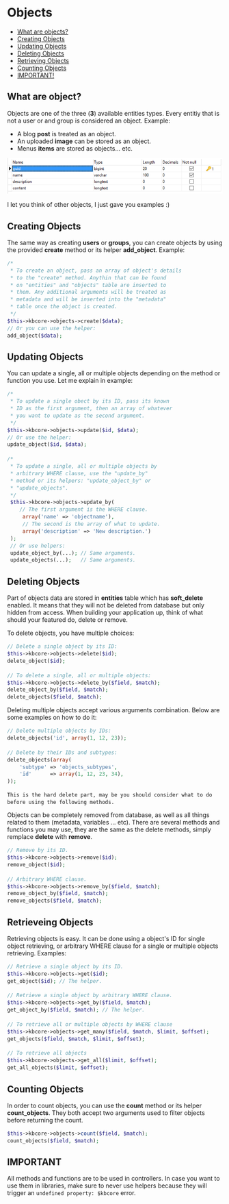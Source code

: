 # Objects

* [What are objects?](#what-are-objects)
* [Creating Objects](#creating-objects)
* [Updating Objects](#updating-objects)
* [Deleting Objects](#deleting-objects)
* [Retrieving Objects](#retrieving-objects)
* [Counting Objects](#counting-objects)
* [IMPORTANT!](#important)

## What are object?
Objects are one of the three (**3**) available entities types. Every entitiy that is not a user or and group is considered an object. Example:
* A blog **post** is treated as an object.
* An uploaded **image** can be stored as an object.
* Menus **items** are stored as objects... etc.

![Objects Table](table_objects.png)

I let you think of other objects, I just gave you examples :)

## Creating Objects
The same way as creating **users** or **groups**, you can create objects by using the provided **create** method or its helper **add_object**. Example:
```php
/*
 * To create an object, pass an array of object's details
 * to the "create" method. Anythin that can be found
 * on "entities" and "objects" table are inserted to
 * them. Any additional arguments will be treated as
 * metadata and will be inserted into the "metadata"
 * table once the object is created.
 */
$this->kbcore->objects->create($data);
// Or you can use the helper:
add_object($data);
```
## Updating Objects
You can update a single, all or multiple objects depending on the method or function you use. Let me explain in example:
```php
/*
 * To update a single obect by its ID, pass its known
 * ID as the first argument, then an array of whatever
 * you want to update as the second argument.
 */
$this->kbcore->objects->update($id, $data);
// Or use the helper:
update_object($id, $data);

/*
 * To update a single, all or multiple objects by
 * arbitrary WHERE clause, use the "update_by"
 * method or its helpers: "update_object_by" or
 * "update_objects".
 */
 $this->kbcore->objects->update_by(
	// The first argument is the WHERE clause.
	 array('name' => 'objectname'),
	 // The second is the array of what to update.
	 array('description' => 'New description.')
 );
 // Or use helpers:
 update_object_by(...);	// Same arguments.
 update_objects(...);	// Same arguments.
```

## Deleting Objects
Part of objects data are stored in **entities** table which has **soft_delete** enabled. It means that they will not be deleted from database but only hidden from access.
When building your application up, think of what should your featured do, delete or remove.

To delete objects, you have multiple choices:
```php
// Delete a single object by its ID:
$this->kbcore->objects->delete($id);
delete_object($id);

// To delete a single, all or multiple objects:
$this->kbcore->objects->delete_by($field, $match);
delete_object_by($field, $match);
delete_objects($field, $match);
```
Deleting multiple objects accept various arguments combination. Below are some examples on how to do it:
```php
// Delete multiple objects by IDs:
delete_objects('id', array(1, 12, 23));

// Delete by their IDs and subtypes:
delete_objects(array(
	'subtype' => 'objects_subtypes',
	'id'      => array(1, 12, 23, 34),
));
```
`This is the hard delete part, may be you should consider what to do before using the following methods.`

Objects can be completely removed from database, as well as all things related to them (metadata, variables ... etc). There are several methods and functions you may use, they are the same as the delete methods, simply remplace **delete** with **remove**.
```php
// Remove by its ID.
$this->kbcore->objects->remove($id);
remove_object($id);

// Arbitrary WHERE clause.
$this->kbcore->objects->remove_by($field, $match);
remove_object_by($field, $match);
remove_objects($field, $match);
```

## Retrieveing Objects
Retrieving objects is easy. It can be done using a object's ID for single object retrieving, or arbitrary WHERE clause for a single or multiple objects retrieving. Examples:
```php
// Retrieve a single object by its ID.
$this->kbcore->objects->get($id);
get_object($id); // The helper.

// Retrieve a single object by arbitrary WHERE clause.
$this->kbcore->objects->get_by($field, $match);
get_object_by($field, $match); // The helper.

// To retrieve all or multiple objects by WHERE clause
$this->kbcore->objects->get_many($field, $match, $limit, $offset);
get_objects($field, $match, $limit, $offset);

// To retrieve all objects
$this->kbcore->objects->get_all($limit, $offset);
get_all_objects($limit, $offset);
```
## Counting Objects
In order to count objects, you can use the **count** method or its helper **count_objects**. They both accept two arguments used to filter objects before returning the count.
```php
$this->kbcore->objects->count($field, $match);
count_objects($field, $match);
```
## IMPORTANT
All methods and functions are to be used in controllers. In case you want to use them in libraries, make sure to never use helpers because they will trigger an `undefined property: $kbcore` error.

